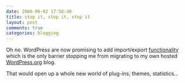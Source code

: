 ```yaml
---
date: 2006-06-02 17:58:40
title: stop it, stop it, stop it
layout: post
comments: true
categories: blogging
---
```

Oh no. WordPress are now promising to add import/export
[functionality](http://wordpress.com/blog/2006/06/01/livejournal-import/)
which is the only barrier stopping me from migrating to my own hosted
[WordPress.org](http://wordpress.org/hosting/) blog.

That would open up a whole new world of plug-ins, themes, statistics...
